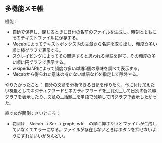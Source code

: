 
## 多機能メモ帳

機能：
- 自動で保存し、閉じるときに日付の名前のファイルを生成し、時刻とともにそのテキストファイルに保存する。
- Mecabによってテキストボックス内の文章から名詞を取り出し、頻度の多い順に棒グラフで表示する。
- スクレイピングによってその関連すると思われる単語を得て、その頻度の多い順に円グラフで表示する。
- wikipediaAPIによって頻度の多い単語5個の意味を調べて表示する。
- Mecabから得られた意味の持たない単語などを指定して除外する。

やりたかったこと：
  自分の文章を分析できる日記を作りたく、他に付け加えたい機能としてポジティブワードとネガティブワードを__判別__して日別の折れ線グラフを表示したり、文章の__話題__を単語で分類して円グラフで表示したかった。

直すのが面倒くさいところ：
- 初回は　Mecab → Scr → graph, wiki　の順に押さないとファイルが生成していなくてエラーになる。ファイルが存在しないときはボタンを押せないようにすればいいがめんどい。
